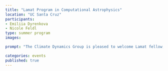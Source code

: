 ```yaml
---
title: "Lamat Program in Computational Astrophysics"  
location: "UC Santa Cruz"
participants:
- Emiliia Dyrenkova 
- Nicole Feldl 
type: summer program
images:

prompt: "The Climate Dynamics Group is pleased to welcome Lamat fellow, Emiliia Dyrenkova. Lamat is an 8-week program, June 21st-August 14th, 2020, designed to introduce students to astrophysical research methods and tools through original projects in computational astrophysics. The program targets science and engineering undergraduates currently enrolled in California community colleges."

categories: events
published: true
---
```




